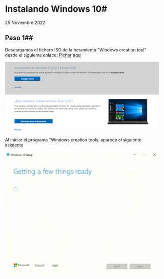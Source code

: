 # Instalando Windows 10#

25 Noviembre 2022

## Paso 1##
Descargamos el fichero ISO de la heramienta "Windows creation tool" desde el siguiente enlace: [Pichar aqui](https://www.microsoft.com/es-es/software-download/windows10)

![](img/img01.png)

Al iniciar el programa "Windows creation tools, aparece el siguiente asistente 

![](img/img02.png)
